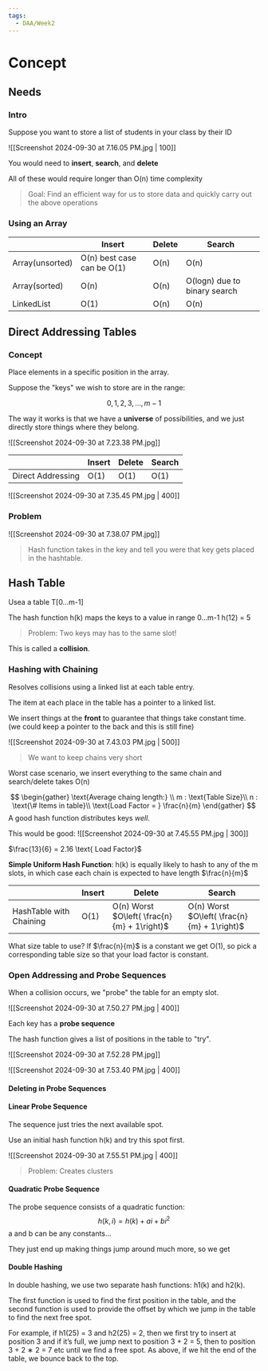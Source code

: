 ```yaml
---
tags:
  - DAA/Week2
---
```

# Concept
## Needs

### Intro
Suppose you want to store a list of students in your class by their ID

![[Screenshot 2024-09-30 at 7.16.05 PM.jpg | 100]]

You would need to **insert**, **search**, and **delete**

All of these would require longer than O(n) time complexity

> Goal: Find an efficient way for us to store data and quickly carry out the above operations

### Using an Array

|                 | Insert                     | Delete | Search                       |
| --------------- | -------------------------- | ------ | ---------------------------- |
| Array(unsorted) | O(n) best case can be O(1) | O(n)   | O(n)                         |
| Array(sorted)   | O(n)                       | O(n)   | O(logn) due to binary search |
| LinkedList      | O(1)                       | O(n)   | O(n)                         |

## Direct Addressing Tables

### Concept

Place elements in a specific position in the array.

Suppose the "keys" we wish to store are in the range:

$$0,1,2,3,\dots,m-1$$

The way it works is that we have a **universe** of possibilities, and we just directly store things where they belong.

![[Screenshot 2024-09-30 at 7.23.38 PM.jpg]]

|                   | Insert | Delete | Search |
| ----------------- | ------ | ------ | ------ |
| Direct Addressing | O(1)   | O(1)   | O(1)   |

![[Screenshot 2024-09-30 at 7.35.45 PM.jpg | 400]]

### Problem

![[Screenshot 2024-09-30 at 7.38.07 PM.jpg]]

> Hash function takes in the key and tell you were that key gets placed in the hashtable.

## Hash Table

Usea a table T\[0...m-1]

The hash function h(k) maps the keys to a value in range 0...m-1 h(12) = 5

> Problem: Two keys may has to the same slot!

This is called a **collision**.

### Hashing with Chaining

Resolves collisions using a linked list at each table entry.

The item at each place in the table has a pointer to a linked list.

We insert things at the **front** to guarantee that things take constant time. (we could keep a pointer to the back and this is still fine)

![[Screenshot 2024-09-30 at 7.43.03 PM.jpg | 500]]

> We want to keep chains very short

Worst case scenario, we insert everything to the same chain and search/delete takes O(n)

$$
\begin{gather}
\text{Average chaing length:} \\
m : \text{Table Size}\\
n : \text{\# Items in table}\\
\text{Load Factor = } \frac{n}{m}
\end{gather}
$$
A good hash function distributes keys *well*.

This would be good: ![[Screenshot 2024-09-30 at 7.45.55 PM.jpg | 300]]

$\frac{13}{6} = 2.16 \text{ Load Factor}$

**Simple Uniform Hash Function**: h(k) is equally likely to hash to any of the m slots, in which case each chain is expected to have length $\frac{n}{m}$

|                         | Insert | Delete                                          | Search                                          |
| ----------------------- | ------ | ----------------------------------------------- | ----------------------------------------------- |
| HashTable with Chaining | O(1)   | O(n) Worst <br>$O\left( \frac{n}{m} + 1\right)$ | O(n) Worst <br>$O\left( \frac{n}{m} + 1\right)$ |

What size table to use? If $\frac{n}{m}$ is a constant we get O(1), so pick a corresponding table size so that your load factor is constant.

### Open Addressing and Probe Sequences

When a collision occurs, we "probe" the table for an empty slot. 

![[Screenshot 2024-09-30 at 7.50.27 PM.jpg | 400]]

Each key has a **probe sequence**

The hash function gives a list of positions in the table to "try".

![[Screenshot 2024-09-30 at 7.52.28 PM.jpg]]

![[Screenshot 2024-09-30 at 7.53.40 PM.jpg | 400]]

#### Deleting in Probe Sequences

#### Linear Probe Sequence

The sequence just tries the next available spot.

Use an initial hash function h(k) and try this spot first.

![[Screenshot 2024-09-30 at 7.55.51 PM.jpg | 400]]

> Problem: Creates clusters

#### Quadratic Probe Sequence

The probe sequence consists of a quadratic function: 
$$
h(k,i) = h(k) + ai + bi^{2}
$$
a and b can be any constants...

They just end up making things jump around much more, so we get 

#### Double Hashing

In double hashing, we use two separate hash functions: h1(k) and h2(k). 

The first function is used to find the first position in the table, and the second function is used to provide the offset by which we jump in the table to find the next free spot. 

For example, if h1(25) = 3 and h2(25) = 2, then we first try to insert at position 3 and if it’s full, we jump next to position 3 + 2 = 5, then to position 3 + 2 ∗ 2 = 7 etc until we find a free spot. As above, if we hit the end of the table, we bounce back to the top.
